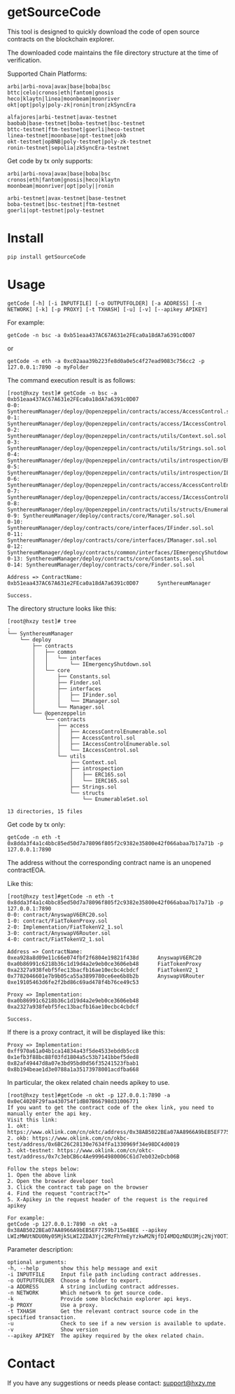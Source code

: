 # getSourceCode

This tool is designed to quickly download the code of open source
contracts on the blockchain explorer.

The downloaded code maintains the file directory structure at the time
of verification.

Supported Chain Platforms:

    arbi|arbi-nova|avax|base|boba|bsc
    bttc|celo|cronos|eth|fantom|gnosis
    heco|klaytn|linea|moonbeam|moonriver
    okt|opt|poly|poly-zk|ronin|tron|zkSyncEra

    alfajores|arbi-testnet|avax-testnet
    baobab|base-testnet|boba-testnet|bsc-testnet
    bttc-testnet|ftm-testnet|goerli|heco-testnet
    linea-testnet|moonbase|opt-testnet|okb
    okt-testnet|opBNB|poly-testnet|poly-zk-testnet
    ronin-testnet|sepolia|zkSyncEra-testnet

Get code by tx only supports:

    arbi|arbi-nova|avax|base|boba|bsc
    cronos|eth|fantom|gnosis|heco|klaytn
    moonbeam|moonriver|opt|poly||ronin

    arbi-testnet|avax-testnet|base-testnet
    boba-testnet|bsc-testnet|ftm-testnet
    goerli|opt-testnet|poly-testnet

# Install

    pip install getSourceCode

# Usage

    getCode [-h] [-i INPUTFILE] [-o OUTPUTFOLDER] [-a ADDRESS] [-n NETWORK] [-k] [-p PROXY] [-t TXHASH] [-u] [-v] [--apikey APIKEY]

For example:

    getCode -n bsc -a 0xb51eaa437AC67A631e2FEca0a18dA7a6391c0D07

or

    getCode -n eth -a 0xc02aaa39b223fe8d0a0e5c4f27ead9083c756cc2 -p 127.0.0.1:7890 -o myFolder

The command execution result is as follows:

    [root@hxzy test]# getCode -n bsc -a 0xb51eaa437AC67A631e2FEca0a18dA7a6391c0D07
    0-0: SynthereumManager/deploy/@openzeppelin/contracts/access/AccessControl.sol.sol
    0-1: SynthereumManager/deploy/@openzeppelin/contracts/access/IAccessControl.sol.sol
    0-2: SynthereumManager/deploy/@openzeppelin/contracts/utils/Context.sol.sol
    0-3: SynthereumManager/deploy/@openzeppelin/contracts/utils/Strings.sol.sol
    0-4: SynthereumManager/deploy/@openzeppelin/contracts/utils/introspection/ERC165.sol.sol
    0-5: SynthereumManager/deploy/@openzeppelin/contracts/utils/introspection/IERC165.sol.sol
    0-6: SynthereumManager/deploy/@openzeppelin/contracts/access/AccessControlEnumerable.sol.sol
    0-7: SynthereumManager/deploy/@openzeppelin/contracts/access/IAccessControlEnumerable.sol.sol
    0-8: SynthereumManager/deploy/@openzeppelin/contracts/utils/structs/EnumerableSet.sol.sol
    0-9: SynthereumManager/deploy/contracts/core/Manager.sol.sol
    0-10: SynthereumManager/deploy/contracts/core/interfaces/IFinder.sol.sol
    0-11: SynthereumManager/deploy/contracts/core/interfaces/IManager.sol.sol
    0-12: SynthereumManager/deploy/contracts/common/interfaces/IEmergencyShutdown.sol.sol
    0-13: SynthereumManager/deploy/contracts/core/Constants.sol.sol
    0-14: SynthereumManager/deploy/contracts/core/Finder.sol.sol

    Address => ContractName:
    0xb51eaa437AC67A631e2FEca0a18dA7a6391c0D07      SynthereumManager

    Success.

The directory structure looks like this:

    [root@hxzy test]# tree
    .
    └── SynthereumManager
        └── deploy
            ├── contracts
            │   ├── common
            │   │   └── interfaces
            │   │       └── IEmergencyShutdown.sol
            │   └── core
            │       ├── Constants.sol
            │       ├── Finder.sol
            │       ├── interfaces
            │       │   ├── IFinder.sol
            │       │   └── IManager.sol
            │       └── Manager.sol
            └── @openzeppelin
                └── contracts
                    ├── access
                    │   ├── AccessControlEnumerable.sol
                    │   ├── AccessControl.sol
                    │   ├── IAccessControlEnumerable.sol
                    │   └── IAccessControl.sol
                    └── utils
                        ├── Context.sol
                        ├── introspection
                        │   ├── ERC165.sol
                        │   └── IERC165.sol
                        ├── Strings.sol
                        └── structs
                            └── EnumerableSet.sol

    13 directories, 15 files

Get code by tx only:

    getCode -n eth -t 0x8dda3f4a1c4bbc85ed50d7a78096f805f2c9382e35800e42f066abaa7b17a71b -p 127.0.0.1:7890

The address without the corresponding contract name is an unopened
contractEOA.

Like this:

    [root@hxzy test]#getCode -n eth -t 0x8dda3f4a1c4bbc85ed50d7a78096f805f2c9382e35800e42f066abaa7b17a71b -p 127.0.0.1:7890
    0-0: contract/AnyswapV6ERC20.sol
    1-0: contract/FiatTokenProxy.sol
    2-0: Implementation/FiatTokenV2_1.sol
    3-0: contract/AnyswapV6Router.sol
    4-0: contract/FiatTokenV2_1.sol

    Address => ContractName:
    0xea928a8d09e11c66e074fbf2f6804e19821f438d      AnyswapV6ERC20
    0xa0b86991c6218b36c1d19d4a2e9eb0ce3606eb48      FiatTokenProxy
    0xa2327a938febf5fec13bacfb16ae10ecbc4cbdcf      FiatTokenV2_1
    0x7782046601e7b9b05ca55a3899780ce6ee6b8b2b      AnyswapV6Router
    0xe19105463d6fe2f2bd86c69ad478f4b76ce49c53

    Proxy => Implementation:
    0xa0b86991c6218b36c1d19d4a2e9eb0ce3606eb48      0xa2327a938febf5fec13bacfb16ae10ecbc4cbdcf

    Success.

If there is a proxy contract, it will be displayed like this:

    Proxy => Implementation:
    0xff970a61a04b1ca14834a43f5de4533ebddb5cc8      0x1efb3f88bc88f03fd1804a5c53b7141bbef5ded8
    0x82af49447d8a07e3bd95bd0d56f35241523fbab1      0x8b194beae1d3e0788a1a35173978001acdfba668

In particular, the okex related chain needs apikey to use.

    [root@hxzy test]#getCode -n okt -p 127.0.0.1:7890 -a 0x0eC4020F29faa430754f1dB07B66798d31006771
    If you want to get the contract code of the okex link, you need to manually enter the api key.
    Visit this link:
    1. okt: https://www.oklink.com/cn/oktc/address/0x38AB5022BEa07AA8966A9bEB5EF7759b715e4BEE
    2. okb: https://www.oklink.com/cn/okbc-test/address/0x6BC26C28130e7634fFa1330969f34e98DC4d0019
    3. okt-testnet: https://www.oklink.com/cn/oktc-test/address/0x7c3ebCB6c4Ae99964980006C61d7eb032eDcb06B

    Follow the steps below:
    1. Open the above link
    2. Open the browser developer tool
    3. Click the contract tab page on the browser
    4. Find the request "contract?t="
    5. X-Apikey in the request header of the request is the required apikey

    For example:
    getCode -p 127.0.0.1:7890 -n okt -a 0x38AB5022BEa07AA8966A9bEB5EF7759b715e4BEE --apikey LWIzMWUtNDU0Ny05Mjk5LWI2ZDA3Yjc2MzFhYmEyYzkwM2NjfDI4MDQzNDU3Mjc2NjY0OTI=

Parameter description:

    optional arguments:
    -h, --help       show this help message and exit
    -i INPUTFILE     Input file path including contract addresses.
    -o OUTPUTFOLDER  Choose a folder to export.
    -a ADDRESS       A string including contract addresses.
    -n NETWORK       Which network to get source code.
    -k               Provide some blockchain explorer api keys.
    -p PROXY         Use a proxy.
    -t TXHASH        Get the relevant contract source code in the specified transaction.
    -u               Check to see if a new version is available to update.
    -v               Show version
    --apikey APIKEY  The apikey required by the okex related chain.

# Contact

If you have any suggestions or needs please contact: <support@hxzy.me>
